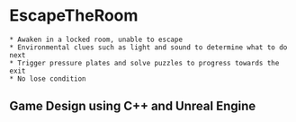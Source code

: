 # EscapeTheRoom
```
* Awaken in a locked room, unable to escape
* Environmental clues such as light and sound to determine what to do next
* Trigger pressure plates and solve puzzles to progress towards the exit
* No lose condition
```

## Game Design using C++ and Unreal Engine
